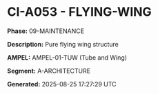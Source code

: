 # CI-A053 - FLYING-WING

**Phase:** 09-MAINTENANCE

**Description:** Pure flying wing structure

**AMPEL:** AMPEL-01-TUW (Tube and Wing)

**Segment:** A-ARCHITECTURE

**Generated:** 2025-08-25 17:27:29 UTC
